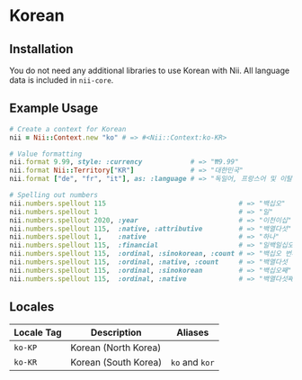 <!-- This file has been generated. Source: languages/_template.md.erb -->

# Korean

## Installation

You do not need any additional libraries to use Korean with Nii.
All language data is included in `nii-core`.

## Example Usage

``` ruby
# Create a context for Korean
nii = Nii::Context.new "ko" # => #<Nii::Context:ko-KR>

# Value formatting
nii.format 9.99, style: :currency            # => "₩9.99"
nii.format Nii::Territory["KR"]              # => "대한민국"
nii.format ["de", "fr", "it"], as: :language # => "독일어, 프랑스어 및 이탈리아어"

# Spelling out numbers
nii.numbers.spellout 115                                 # => "백십오"
nii.numbers.spellout 1                                   # => "일"
nii.numbers.spellout 2020, :year                         # => "이천이십"
nii.numbers.spellout 115,  :native, :attributive         # => "백열다섯"
nii.numbers.spellout 1,    :native                       # => "하나"
nii.numbers.spellout 115,  :financial                    # => "일백일십오"
nii.numbers.spellout 115,  :ordinal, :sinokorean, :count # => "백십오 번째"
nii.numbers.spellout 115,  :ordinal, :native, :count     # => "백열다섯 번째"
nii.numbers.spellout 115,  :ordinal, :sinokorean         # => "백십오째"
nii.numbers.spellout 115,  :ordinal, :native             # => "백열다섯째"
```


## Locales

<table>
  <thead>
    <tr>
      <th>Locale Tag</th>
      <th>Description</th>
      <th>Aliases</th>
    </tr>
  </thead>
  <tbody>
    <tr>
      <td><code>ko-KP</code></td>
      <td>Korean (North Korea)</td>
      <td></td>
    </tr>
    <tr>
      <td><code>ko-KR</code></td>
      <td>Korean (South Korea)</td>
      <td><code>ko</code> and <code>kor</code></td>
    </tr>
  </tbody>
</table>

